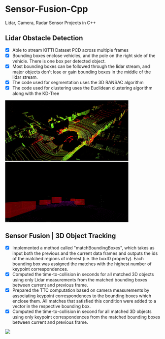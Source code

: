 # Sensor-Fusion-Cpp
Lidar, Camera, Radar Sensor Projects in C++

## Lidar Obstacle Detection
- [x] Able to stream KITTI Dataset PCD across multiple frames
- [x] Bounding boxes enclose vehicles, and the pole on the right side of the vehicle. There is one box per detected object.
- [x] Most bounding boxes can be followed through the lidar stream, and major objects don't lose or gain bounding boxes in the middle of the lidar stream.
- [x] The code used for segmentation uses the 3D RANSAC algorithm 
- [x] The code used for clustering uses the Euclidean clustering algorithm along with the KD-Tree
<p float="left">
  <img src="https://github.com/anaskhan496/Sensor-Fusion-Cpp/blob/main/Lidar-Obstacle-Detection/videos/raw_lidar_data_1.gif" width="400" />
  <img src="https://github.com/anaskhan496/Sensor-Fusion-Cpp/blob/main/Lidar-Obstacle-Detection/videos/final_lidar_data_1.gif" width="400" />
</p>

## Sensor Fusion | 3D Object Tracking
- [x] Implemented a method called "matchBoundingBoxes", which takes as input both the previous and the current data frames and outputs the ids of the matched regions of interest (i.e. the boxID property). Each bounding box was assigned the matches with the highest number of keypoint correspondences.
- [x] Computed the time-to-collision in seconds for all matched 3D objects using only Lidar measurements from the matched bounding boxes between current and previous frame.
- [x] Prepared the TTC computation based on camera measurements by associating keypoint correspondences to the bounding boxes which enclose them. All matches that satisfied this condition were added to a vector in the respective bounding box.
- [x] Computed the time-to-collision in second for all matched 3D objects using only keypoint correspondences from the matched bounding boxes between current and previous frame.

<p float="left">
  <img src="https://github.com/anaskhan496/Sensor-Fusion-Cpp/blob/main/3D-Object-Tracking/images/3D_tracking.gif" width="1100" />
</p>
